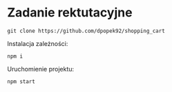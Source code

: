 # Zadanie rektutacyjne

`git clone https://github.com/dpopek92/shopping_cart`

Instalacja zależności:

`npm i`

Uruchomienie projektu:

`npm start`

